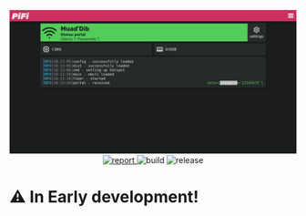 <p align="center" style="text-align: center">
  <img src="https://github.com/czQery/PiFi/blob/main/assets/dash.png?raw=true" alt="Banner">
  <br>
  <a href="https://goreportcard.com/report/github.com/czQery/PiFi/backend">
      <img src="https://goreportcard.com/badge/github.com/czQery/PiFi/backend" alt="report"/>
  </a>
  <a href="https://github.com/czQery/PiFi/actions" style="text-decoration: none">
    <img src="https://img.shields.io/github/actions/workflow/status/czQery/PiFi/release.yml" alt="build"/>
  </a>
  <a href="https://github.com/czQery/PiFi/releases/latest" style="text-decoration: none">
    <img src="https://img.shields.io/github/v/release/czQery/PiFi" alt="release"/>
  </a>
  <br>
</p>

# ⚠️ In Early development!
